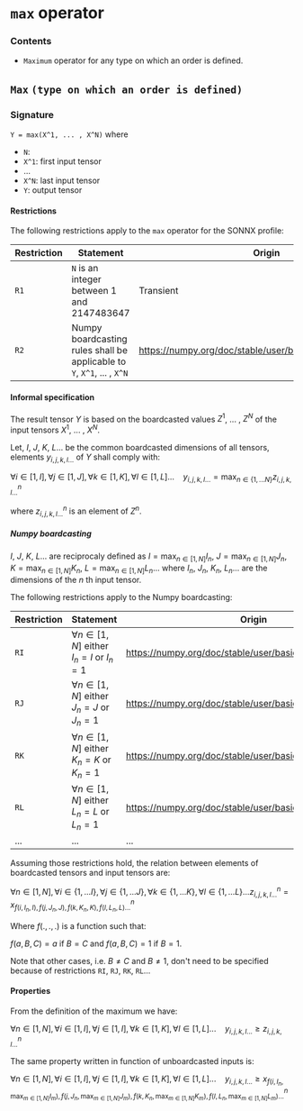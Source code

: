 # `max` operator
### Contents
- `Maximum` operator for any type on which an order is defined.
## `Max`  `(type on which an order is defined)`

### Signature
`Y = max(X^1, ... , X^N)`
where

- `N`: 
- `X^1`: first input tensor
- ...
- `X^N`: last input tensor
- `Y`: output tensor

#### Restrictions
The following restrictions apply to the `max` operator for the SONNX profile:

| Restriction    | Statement | Origin |
| -------- | ------- | ------- |
| `R1` | `N` is an integer between 1 and 2147483647 | Transient |
| `R2` | Numpy boardcasting rules shall be applicable to `Y`, `X^1`, ... , `X^N` | https://numpy.org/doc/stable/user/basics.broadcasting.html |

 #### Informal specification

The result tensor $Y$ is based on the boardcasted values $Z^1$, ... , $Z^N$ of the input tensors $X^1$, ... , $X^N$.

Let, $I$, $J$, $K$, $L$... be the common boardcasted dimensions of all tensors, elements $y_{i,j,k,l...}$ of $Y$ shall comply with:

$\forall i \in [1, I], \forall j \in [1, J], \forall k \in [1, K], \forall l \in [1, L]... ~~~~ y_{i,j,k,l...} = \max_{n \in \{ 1,...N \} } z^n_{i,j,k,l...}$

where $z^n_{i,j,k,l...}$ is an element of $Z^n$.

##### Numpy boardcasting
$I$, $J$, $K$, $L$... are reciprocaly defined as $I = \max_{n \in [1, N] } I_n$, $J = \max_{n \in [1, N] } J_n$, $K = \max_{n \in [1, N] } K_n$, $L = \max_{n \in [1, N] } L_n$... where $I_n$, $J_n$, $K_n$, $L_n$... are the dimensions of the $n$ th input tensor.

The following restrictions apply to the Numpy boardcasting:

| Restriction    | Statement | Origin |
| -------- | ------- | ------- |
| `RI` | $\forall n \in [1, N]$ either $I_n = I$  or $I_n = 1$| https://numpy.org/doc/stable/user/basics.broadcasting.html |
| `RJ` | $\forall n \in [1, N]$ either $J_n = J$  or $J_n = 1$| https://numpy.org/doc/stable/user/basics.broadcasting.html |
| `RK` | $\forall n \in [1, N]$ either $K_n = K$  or $K_n = 1$| https://numpy.org/doc/stable/user/basics.broadcasting.html |
| `RL` | $\forall n \in [1, N]$ either $L_n = L$  or $L_n = 1$| https://numpy.org/doc/stable/user/basics.broadcasting.html |
| ...  | ... | ... |

Assuming those restrictions hold, the relation between elements of boardcasted tensors and input tensors are:

$\forall n \in [1, N], \forall i \in \{ 1,...I \}, \forall j \in \{ 1,...J \}, \forall k \in \{ 1,...K \}, \forall l \in \{ 1,...L \}... z^n_{i,j,k,l...} = x^n_{f(i,I_n,I),f(j,J_n,J),f(k,K_n,K),f(l,L_n,L)...}$

Where $f(.,.,.)$ is a function such that:

$f(a,B,C) = a$ if $B=C$ and $f(a,B,C) = 1$ if $B=1$.

Note that other cases, i.e. $B \neq C$ and $B \neq 1$, don't need to be specified because of restrictions `RI`, `RJ`, `RK`, `RL`... 

#### Properties
From the definition of the maximum we have:

$\forall n \in [1, N], \forall i \in [1, I], \forall j \in [1, I], \forall k \in [1, K], \forall l \in [1, L]... ~~~~ y_{i,j,k,l...} \geq z^n_{i,j,k,l...}$

The same property written in function of unboardcasted inputs is:

$\forall n \in [1, N], \forall i \in [1, I], \forall j \in [1, I], \forall k \in [1, K], \forall l \in [1, L]... ~~~~ y_{i,j,k,l...} \geq x^n_{f(i,I_n,\max_{m \in [1, N] } I_m),f(j,J_n,\max_{m \in [1, N] } J_m),f(k,K_n,\max_{m \in [1, N] } K_m),f(l,L_n,\max_{m \in [1, N] } L_m)...}$

